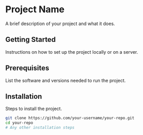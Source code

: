 # Project Name

A brief description of your project and what it does.

## Getting Started

Instructions on how to set up the project locally or on a server.

## Prerequisites

List the software and versions needed to run the project.

## Installation

Steps to install the project.

```bash
git clone https://github.com/your-username/your-repo.git
cd your-repo
# Any other installation steps
